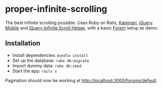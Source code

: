 # proper-infinite-scrolling

The best infinite scrolling possible. Uses Ruby on Rails, [Kaminari](https://github.com/amatsuda/kaminari), [jQuery Mobile](https://jquerymobile.com) and [jQuery Infinite Scroll Helper](https://github.com/expandtheroom/jquery-infinite-scroll-helper), with a basic [Forem](https://github.com/radar/forem) setup as demo.

## Installation

- Install dependencies: `bundle install`
- Set up the database: `rake db:migrate`
- Import dummy data: `rake db:seed`
- Start the app: `rails s`

Pagination should now be working at <http://localhost:3000/forums/default>.

